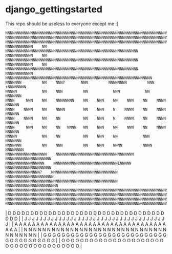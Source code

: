 # django_gettingstarted
This repo should be useless to everyone except me :)

```
NNNNNNNNNNNNNNNNNNNNNNNNNNNNNNNNNNNNNNNNNNNNNNNNNNNNNNNNNNNNNNNNNNNNNNNNNNNNNNNN
NNNNNNNNNNNNNNNNNNNNNNNNNNNNNNNNNNNNNNNNNNNNNNNNNNNNNNNNNNNNNNNNNNNNNNNNNNNNNNNN
NNNNNNNNNNNNNNNNNNNNNNNNNNNNNNNNNNNNNNNNNNNNNNNNNNNNNNNNNNNNNNNNNNNNNNNNNNNNNNNN
NNNNNNNNNNNN    NN    NNNNNNNNNNNNNNNNNNNNNNNNNNNNNNNNNNNNNNNNNNNNNNNNNNNNNNNNNN
NNNNNNNNNNNN    NN    NNNNNNNNNNNNNNNNNNNNNNNNNNNNNNNNNNNNNNNNNNNNNNNNNNNNNNNNNN
NNNNNNNNNNNN    NN    NNNNNNNNNNNNNNNNNNNNNNNNNNNNNNNNNNNNNNNNNNNNNNNNNNNNNNNNNN
NNNNNNNNNNNN    NNNNNNNNNNNNNNNNNNNNNNNNNNNNNNNNNNNNNNNNNNNNNNNNNNNNNNNNNNNNNNNN
NNNNNNN         NN    NNN7       NNN         NNNNNNNN         NNN      +NNNNNNNN
NNNNN           NN    NNN         NN           NNN           NN          NNNNNNN
NNNN     NNN    NN    NNNNNNNN    NN    NNN    NN    NNN    NN    NNNN    NNNNNN
NNNN    NNNN    NN    NNNN        NN    NNN    N    NNNN    NN    NNNN    NNNNNN
NNNN    NNNN    NN    NN          NN    NNN    N    NNNN    NN    NNNN    NNNNNN
NNNN     NNN    NN    NN   NNNN   NN    NNN    NN    NNN    NN    NNNN    NNNNNN
NNNNN           NN    NN          NN    NNN    NN           NNN          NNNNNNN
NNNNNNN         NN    NNN         NN    NNN    NNNN         NNNN        NNNNNNNN
NNNNNNNNNNNNNNNNNN    NNNNNNNNNNNNNNNNNNNNNNNNNNNNNNNNNN    NNNNNNNNNNNNNNNNNNNN
NNNNNNNNNNNNNNNNN    NNNNNNNNNNNNNNNNNNNNNNNNNNNNINNNNN     NNNNNNNNNNNNNNNNNNNN
NNNNNNNNNNNNNNN?    NNNNNNNNNNNNNNNNNNNNNNNNNNNNN          NNNNNNNNNNNNNNNNNNNNN
NNNNNNNNNNNNNNNNNNNNNNNNNNNNNNNNNNNNNNNNNNNNNNNNN        NNNNNNNNNNNNNNNNNNNNNNN
NNNNNNNNNNNNNNNNNNNNNNNNNNNNNNNNNNNNNNNNNNNNNNNNNNNNNNNNNNNNNNNNNNNNNNNNNNNNNNNN
NNNNNNNNNNNNNNNNNNNNNNNNNNNNNNNNNNNNNNNNNNNNNNNNNNNNNNNNNNNNNNNNNNNNNNNNNNNNNNNN
NNNNNNNNNNNNNNNNNNNNNNNNNNNNNNNNNNNNNNNNNNNNNNNNNNNNNNNNNNNNNNNNNNNNNNNNNNNNNNNN
NNNNNNNNNNNNNNNNNNNNNNNNNNNNNNNNNNNNNNNNNNNNNNNNNNNNNNNNNNNNNNNNNNNNNNNNNNNNNNNN
```

| D D D D D D D D D D D D D D D D D D D D D D D D D D D D D D D D D D D D D D |
| J J J J J J J J J J J J J J J J J J J J J J J J J J J J J J J J J J J J J J |
| A A A A A A A A A A A A A A A A A A A A A A A A A A A A A A A A A A A A A A |
| N N N N N N N N N N N N N N N N N N N N N N N N N N N N N N N N N N N N N N |
| G G G G G G G G G G G G G G G G G G G G G G G G G G G G G G G G G G G G G G |
| O O O O O O O O O O O O O O O O O O O O O O O O O O O O O O O O O O O O O O |